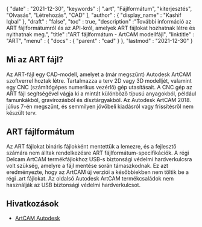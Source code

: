 {
  "date" : "2021-12-30",
  "keywords" :[ ".art", "Fájlformátum", "kiterjesztés", "Olvasás", "Létrehozás", "CAD" ],
  "author" : {
    "display_name" : "Kashif Iqbal"
},
  "draft" : "false",
  "toc" : true,
  "description" :"További információ az ART fájlformátumról és az API-król, amelyek ART fájlokat hozhatnak létre és nyithatnak meg.",
  "title" :"ART fájlformátum - ArtCAM modellfájl",
  "linktitle" : "ART",
  "menu" : {
    "docs" : {
      "parent" : "cad"
}
},
  "lastmod" : "2021-12-30"
}

## Mi az ART fájl?

Az ART-fájl egy CAD-modell, amelyet a (már megszűnt) Autodesk ArtCAM szoftverrel hoztak létre. Tartalmazza a terv 2D vagy 3D modelljét, valamint egy CNC (számítógépes numerikus vezérlő) gép utasításait. A CNC gép az ART fájl segítségével vágja ki a mintát különböző típusú anyagokból, például famunkákból, gravírozásból és dísztárgyakból. Az Autodesk ArtCAM 2018. július 7-én megszűnt, és semmilyen jövőbeli kiadásról vagy frissítésről nem készült terv.

## ART fájlformátum

Az ART fájlokat bináris fájlokként mentettük a lemezre, és a fejlesztő számára nem álltak rendelkezésre ART fájlformátum-specifikációk. A régi Delcam ArtCAM termékfájlokhoz USB-s biztonsági védelmi hardverkulcsra volt szükség, amelyre a fájl mentése során támaszkodnak. Ez azt eredményezte, hogy az ArtCAM új verziói a későbbiekben nem töltik be a régi .art fájlokat. Az oldalsó Autodesk ArtCAM termékcsaládok nem használják az USB biztonsági védelmi hardverkulcsot.

## Hivatkozások

* [ArtCAM Autodesk](https://www.autodesk.com/products/artcam/overview)


